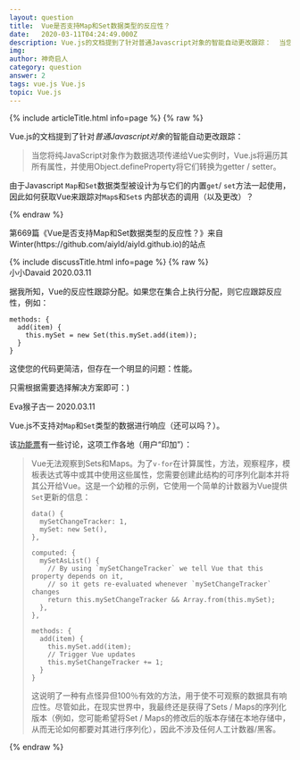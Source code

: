 ```yaml
---
layout: question
title:  Vue是否支持Map和Set数据类型的反应性？
date:   2020-03-11T04:24:49.000Z
description: Vue.js的文档提到了针对普通Javascript对象的智能自动更改跟踪：  当您将纯JavaScript对象作为数据选项传递给Vue实例时，Vu...
img: 
author: 神奇启人
category: question
answer: 2
tags: vue.js Vue.js
topic: Vue.js
---
```

<div class="article-root">
  <div class="article">
    {% include articleTitle.html info=page %}
    {% raw %}
    <div class="article-content"><p><font style="vertical-align: inherit;"><font style="vertical-align: inherit;">Vue.js的文档提到了针对</font></font><em><font style="vertical-align: inherit;"><font style="vertical-align: inherit;">普通Javascript对象</font></font></em><font style="vertical-align: inherit;"><font style="vertical-align: inherit;">的智能自动更改跟踪</font><font style="vertical-align: inherit;">：</font></font></p>

<blockquote>
  <p><font style="vertical-align: inherit;"><font style="vertical-align: inherit;">当您将纯JavaScript对象作为数据选项传递给Vue实例时，Vue.js将遍历其所有属性，并使用Object.defineProperty将它们转换为getter / setter。</font></font></p>
</blockquote>

<p><font style="vertical-align: inherit;"><font style="vertical-align: inherit;">由于Javascript </font></font><code>Map</code><font style="vertical-align: inherit;"><font style="vertical-align: inherit;">和</font></font><code>Set</code><font style="vertical-align: inherit;"><font style="vertical-align: inherit;">数据类型被设计为与它们的内置</font></font><code>get</code><font style="vertical-align: inherit;"><font style="vertical-align: inherit;">/ </font></font><code>set</code><font style="vertical-align: inherit;"><font style="vertical-align: inherit;">方法一起使用，因此如何获取Vue来跟踪对</font></font><code>Map</code><font style="vertical-align: inherit;"><font style="vertical-align: inherit;">s和</font></font><code>Set</code><font style="vertical-align: inherit;"><font style="vertical-align: inherit;">s </font><font style="vertical-align: inherit;">内部状态的调用（以及更改）</font><font style="vertical-align: inherit;">？</font></font></p></div>
    {% endraw %}
  </div>
  <p class="winter_mark">第669篇《Vue是否支持Map和Set数据类型的反应性？》来自Winter(https://github.com/aiyld/aiyld.github.io)的站点</p>
  <div class="discuss-wrapper">
    {% include discussTitle.html info=page %}
    {% raw %}
    <div class="discuss-item">
        <div class="discuss-parent">
          <div class="discuss-meta">
            <span class="discuss-user">小小Davaid</span>
            <span class="discuss-time">2020.03.11</span>
          </div>
          <div class="discuss-comment"><p><font style="vertical-align: inherit;"><font style="vertical-align: inherit;">据我所知，Vue的反应性跟踪分配。</font><font style="vertical-align: inherit;">如果您在集合上执行分配，则它应跟踪反应性，例如：</font></font></p>

<pre><code>methods: {<font></font>
  add(item) {<font></font>
    this.mySet = new Set(this.mySet.add(item));<font></font>
  }<font></font>
}<font></font>
</code></pre>

<p><font style="vertical-align: inherit;"><font style="vertical-align: inherit;">这使您的代码更简洁，但存在一个明显的问题：性能。</font></font></p>

<p><font style="vertical-align: inherit;"><font style="vertical-align: inherit;">只需根据需要选择解决方案即可：)</font></font></p></div>
        </div></div><div class="discuss-item">
        <div class="discuss-parent">
          <div class="discuss-meta">
            <span class="discuss-user">Eva猴子古一</span>
            <span class="discuss-time">2020.03.11</span>
          </div>
          <div class="discuss-comment"><p><font style="vertical-align: inherit;"><font style="vertical-align: inherit;">Vue.js不支持对</font></font><code>Map</code><font style="vertical-align: inherit;"><font style="vertical-align: inherit;">和</font></font><code>Set</code><font style="vertical-align: inherit;"><font style="vertical-align: inherit;">类型的数据进行</font><font style="vertical-align: inherit;">响应</font><font style="vertical-align: inherit;">（还可以吗？）。</font></font></p>

<p><font style="vertical-align: inherit;"><font style="vertical-align: inherit;">该</font></font><a href="https://github.com/vuejs/vue/issues/2410#issuecomment-318487855" rel="noreferrer"><font style="vertical-align: inherit;"><font style="vertical-align: inherit;">功能票</font></font></a><font style="vertical-align: inherit;"><font style="vertical-align: inherit;">有一些讨论，这项工作各地（用户“印加”）：</font></font></p>

<blockquote>
  <p><font style="vertical-align: inherit;"><font style="vertical-align: inherit;">Vue无法观察到Sets和Maps。</font><font style="vertical-align: inherit;">为了</font></font><code>v-for</code><font style="vertical-align: inherit;"><font style="vertical-align: inherit;">在计算属性，方法，观察程序，模板表达式等中或</font><font style="vertical-align: inherit;">其中使用这些</font><font style="vertical-align: inherit;">属性，您需要创建此结构的可序列化副本并将其公开给Vue。</font><font style="vertical-align: inherit;">这是一个幼稚的示例，它使用一个简单的计数器为Vue提供</font></font><code>Set</code><font style="vertical-align: inherit;"><font style="vertical-align: inherit;">更新的</font><font style="vertical-align: inherit;">信息</font><font style="vertical-align: inherit;">：</font></font></p>

<pre><code>data() {<font></font>
  mySetChangeTracker: 1,<font></font>
  mySet: new Set(),<font></font>
},<font></font>
<font></font>
computed: {<font></font>
  mySetAsList() { <font></font>
    // By using `mySetChangeTracker` we tell Vue that this property depends on it,<font></font>
    // so it gets re-evaluated whenever `mySetChangeTracker` changes<font></font>
    return this.mySetChangeTracker &amp;&amp; Array.from(this.mySet);<font></font>
  },<font></font>
},<font></font>
<font></font>
methods: {<font></font>
  add(item) {<font></font>
    this.mySet.add(item);<font></font>
    // Trigger Vue updates<font></font>
    this.mySetChangeTracker += 1;<font></font>
  }<font></font>
}<font></font>
</code></pre>
  
  <p><font style="vertical-align: inherit;"><font style="vertical-align: inherit;">这说明了一种有点怪异但100％有效的方法，用于使不可观察的数据具有响应性。</font><font style="vertical-align: inherit;">尽管如此，在现实世界中，我最终还是获得了Sets / Maps的序列化版本（例如，您可能希望将Set / Maps的修改后的版本存储在本地存储中，从而无论如何都要对其进行序列化），因此不涉及任何人工计数器/黑客。</font></font></p>
</blockquote></div>
        </div></div>
    {% endraw %}
  </div>
<div>
